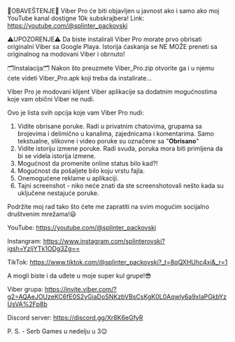 📢OBAVEŠTENJE📢
Viber Pro će biti objavljen u javnost ako i samo ako moj YouTube kanal dostigne 10k subskrajbera!
Link:
https://youtube.com/@splinter_packovski

⚠️UPOZORENJE⚠️
Da biste instalirali Viber Pro morate prvo obrisati originalni Viber sa Google Playa. Istorija ćaskanja se NE MOŽE preneti sa originalnog na modovani Viber i obrnuto!

🗂Instalacija🗂
Nakon što preuzmete Viber_Pro.zip otvorite ga i u njemu ćete videti Viber_Pro.apk koji treba da instalirate...

Viber Pro je modovani klijent Viber aplikacije sa dodatnim mogućnostima koje vam obični Viber ne nudi.

Ovo je lista svih opcija koje vam Viber Pro nudi:
1. Vidite obrisane poruke. Radi u privatnim chatovima, grupama sa brojevima i delimično u kanalima, zajednicama i komentarima. Samo tekstualne, slikovne i video poruke su označene sa "**Obrisano**"
2. Vidite istoriju izmene poruke. Radi svuda, poruka mora biti primljena da bi se videla istorija izmene.
3. Mogućnost da promenite online status bilo kad?!
4. Mogućnost da pošaljete bilo koju vrstu fajla.
5. Onemogućene reklame u aplikaciji.
6. Tajni screenshot - niko neće znati da ste screenshotovali nešto kada su uključene nestajuće poruke.

Podržite moj rad tako što ćete me zapratiti na svim mogućim socijalno društvenim mrežama!😃

YouTube: https://youtube.com/@splinter_packovski

Instangram: https://www.instagram.com/splinterovski?igsh=YzljYTk1ODg3Zg==

TikTok: https://www.tiktok.com/@splinter_packovski?_t=8qQXHUhc4xi&_r=1

A mogli biste i da uđete u moje super kul grupe!😎

Viber grupa: https://invite.viber.com/?g2=AQAeJOUzeKC6fE0S2yGiaDoSNKzbVBsCsKgK0L0Aqwly6a9xIaPGkbYzUsVA%2Fp8b 

Discord server: https://discord.gg/Xr8K6eGfyR

P. S. - Serb Games u nedelju u 3😉

